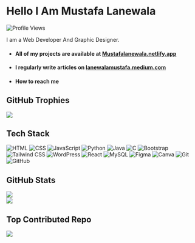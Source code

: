 # Hello I Am Mustafa Lanewala

![Profile Views](https://komarev.com/ghpvc/?username=Mustafalanewala&color=222&style=flat-square)

I am a Web Developer And Graphic Designer.

- #### All of my projects are available at [Mustafalanewala.netlify.app](Mustafalanewala.netlify.app)

- #### I regularly write articles on [lanewalamustafa.medium.com](lanewalamustafa.medium.com)

- #### How to reach me


##  GitHub Trophies
![](https://github-profile-trophy.vercel.app/?username=Mustafalanewala&theme=tokyonight&no-frame=false&no-bg=false&margin-w=4)

## Tech Stack

![HTML](https://img.shields.io/badge/HTML-Your_Color?style=flat-square&logo=html5&logoColor=white&color=222&labelColor=222)
![CSS](https://img.shields.io/badge/CSS-Your_Color?style=flat-square&logo=css3&logoColor=white&color=222&labelColor=222)
![JavaScript](https://img.shields.io/badge/JavaScript-Your_Color?style=flat-square&logo=javascript&logoColor=white&color=222&labelColor=222)
![Python](https://img.shields.io/badge/Python-Your_Color?style=flat-square&logo=python&logoColor=white&color=222&labelColor=222)
![Java](https://img.shields.io/badge/Java-Your_Color?style=flat-square&logo=java&logoColor=white&color=222&labelColor=222)
![C](https://img.shields.io/badge/C-Your_Color?style=flat-square&logo=c&logoColor=white&color=222&labelColor=222)
![Bootstrap](https://img.shields.io/badge/Bootstrap-Your_Color?style=flat-square&logo=bootstrap&logoColor=white&color=222&labelColor=222)
![Tailwind CSS](https://img.shields.io/badge/Tailwind_CSS-Your_Color?style=flat-square&logo=tailwind-css&logoColor=white&color=222&labelColor=222)
![WordPress](https://img.shields.io/badge/WordPress-Your_Color?style=flat-square&logo=wordpress&logoColor=white&color=222&labelColor=222)
![React](https://img.shields.io/badge/React-Your_Color?style=flat-square&logo=react&logoColor=white&color=222&labelColor=222)
![MySQL](https://img.shields.io/badge/MySQL-Your_Color?style=flat-square&logo=mysql&logoColor=white&color=222&labelColor=222)
![Figma](https://img.shields.io/badge/Figma-Your_Color?style=flat-square&logo=figma&logoColor=white&color=222&labelColor=222)
![Canva](https://img.shields.io/badge/Canva-Your_Color?style=flat-square&logo=canva&logoColor=white&color=222&labelColor=222)
![Git](https://img.shields.io/badge/Git-Your_Color?style=flat-square&logo=git&logoColor=white&color=222&labelColor=222)
![GitHub](https://img.shields.io/badge/GitHub-Your_Color?style=flat-square&logo=github&logoColor=white&color=222&labelColor=222)

## GitHub Stats
![](https://github-readme-stats.vercel.app/api?username=Mustafalanewala&theme=tokyonight&hide_border=false&include_all_commits=true&count_private=false)<br/>
![](https://github-readme-stats.vercel.app/api/top-langs/?username=Mustafalanewala&theme=tokyonight&hide_border=false&include_all_commits=true&count_private=false&layout=compact)

## Top Contributed Repo
![](https://github-contributor-stats.vercel.app/api?username=Mustafalanewala&limit=5&theme=tokyonight&combine_all_yearly_contributions=true)
